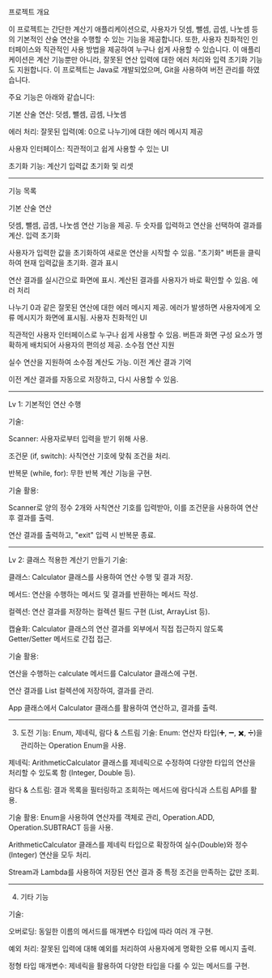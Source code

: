 프로젝트 개요

이 프로젝트는 간단한 계산기 애플리케이션으로, 사용자가 덧셈, 뺄셈, 곱셈, 나눗셈 등의 기본적인 산술 연산을 수행할 수 있는 기능을 제공합니다. 또한, 사용자 친화적인 인터페이스와 직관적인 사용 방법을 제공하여 누구나 쉽게 사용할 수 있습니다. 이 애플리케이션은 계산 기능뿐만 아니라, 잘못된 연산 입력에 대한 에러 처리와 입력 초기화 기능도 지원합니다. 이 프로젝트는 Java로 개발되었으며, Git을 사용하여 버전 관리를 하였습니다.

주요 기능은 아래와 같습니다:

기본 산술 연산: 덧셈, 뺄셈, 곱셈, 나눗셈

에러 처리: 잘못된 입력(예: 0으로 나누기)에 대한 에러 메시지 제공

사용자 인터페이스: 직관적이고 쉽게 사용할 수 있는 UI

초기화 기능: 계산기 입력값 초기화 및 리셋


------------------------------------------------------------------------

기능 목록

기본 산술 연산

덧셈, 뺄셈, 곱셈, 나눗셈 연산 기능을 제공.
두 숫자를 입력하고 연산을 선택하여 결과를 계산.
입력 초기화

사용자가 입력한 값을 초기화하여 새로운 연산을 시작할 수 있음.
"초기화" 버튼을 클릭하여 현재 입력값을 초기화.
결과 표시

연산 결과를 실시간으로 화면에 표시.
계산된 결과를 사용자가 바로 확인할 수 있음.
에러 처리

나누기 0과 같은 잘못된 연산에 대한 에러 메시지 제공.
에러가 발생하면 사용자에게 오류 메시지가 화면에 표시됨.
사용자 친화적인 UI

직관적인 사용자 인터페이스로 누구나 쉽게 사용할 수 있음.
버튼과 화면 구성 요소가 명확하게 배치되어 사용자의 편의성 제공.
소수점 연산 지원

실수 연산을 지원하여 소수점 계산도 가능.
이전 계산 결과 기억

이전 계산 결과를 자동으로 저장하고, 다시 사용할 수 있음.




------------------------------------------------------------------------


Lv 1: 기본적인 연산 수행 

기술:

Scanner: 사용자로부터 입력을 받기 위해 사용.

조건문 (if, switch): 사칙연산 기호에 맞춰 조건을 처리.

반복문 (while, for): 무한 반복 계산 기능을 구현.

기술 활용:

Scanner로 양의 정수 2개와 사칙연산 기호를 입력받아, 이를 조건문을 사용하여 연산 후 결과를 출력.

연산 결과를 출력하고, "exit" 입력 시 반복문 종료.

------------------------------------------------------------------------

Lv 2: 클래스 적용한 계산기 만들기
기술:

클래스: Calculator 클래스를 사용하여 연산 수행 및 결과 저장.

메서드: 연산을 수행하는 메서드 및 결과를 반환하는 메서드 작성.

컬렉션: 연산 결과를 저장하는 컬렉션 필드 구현 (List, ArrayList 등).

캡슐화: Calculator 클래스의 연산 결과를 외부에서 직접 접근하지 않도록 Getter/Setter 메서드로 간접 접근.

기술 활용:

연산을 수행하는 calculate 메서드를 Calculator 클래스에 구현.

연산 결과를 List 컬렉션에 저장하여, 결과를 관리.

App 클래스에서 Calculator 클래스를 활용하여 연산하고, 결과를 출력.

------------------------------------------------------------------------

3. 도전 기능: Enum, 제네릭, 람다 & 스트림
기술:
Enum: 연산자 타입(➕, ➖, ✖️, ➗)을 관리하는 Operation Enum을 사용.

제네릭: ArithmeticCalculator 클래스를 제네릭으로 수정하여 다양한 타입의 연산을 처리할 수 있도록 함 (Integer, Double 등).

람다 & 스트림: 결과 목록을 필터링하고 조회하는 메서드에 람다식과 스트림 API를 활용.

기술 활용:
Enum을 사용하여 연산자를 객체로 관리, Operation.ADD, Operation.SUBTRACT 등을 사용.

ArithmeticCalculator 클래스를 제네릭 타입으로 확장하여 실수(Double)와 정수(Integer) 연산을 모두 처리.

Stream과 Lambda를 사용하여 저장된 연산 결과 중 특정 조건을 만족하는 값만 조회.

------------------------------------------------------------------------

4. 기타 기능
   
기술:

오버로딩: 동일한 이름의 메서드를 매개변수 타입에 따라 여러 개 구현.

예외 처리: 잘못된 입력에 대해 예외를 처리하여 사용자에게 명확한 오류 메시지 출력.

정형 타입 매개변수: 제네릭을 활용하여 다양한 타입을 다룰 수 있는 메서드를 구현.

